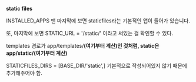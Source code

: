 __static files__

INSTALLED_APPS 맨 마지막에 보면 staticfiles라는 기본적인 앱이 들어가 있습니다.

또, 마지막에 보면 STATIC_URL = '/static/' 이라고 써있는 걸 확인할 수 있다.



templates 경로가 app/templates/__(여기부터 계산)__인 것처럼, static은 app/static/__(여기부터 계산)__

STATICFILES_DIRS = [BASE_DIR/'static',] 기본적으로 작성되어있지 않기 때문에 추가해주어야 함.

